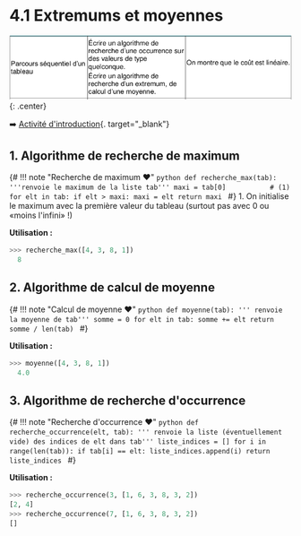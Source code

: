 # 4.1 Extremums et moyennes

![image](data/BO.png){: .center}


:arrow_right: [Activité d'introduction](../intro_cours/){. target="_blank"}

## 1. Algorithme de recherche de maximum

{#
!!! note "Recherche de maximum :heart:"
    ```python
    def recherche_max(tab):
        '''renvoie le maximum de la liste tab'''
        maxi = tab[0]           # (1)
        for elt in tab:
            if elt > maxi:
                maxi = elt
        return maxi
    ```
#}
    1. On initialise le maximum avec la première valeur du tableau (surtout pas avec 0 ou «moins l'infini» !)

**Utilisation :**
```python
>>> recherche_max([4, 3, 8, 1])
  8
```



## 2. Algorithme de calcul de moyenne

{#
!!! note "Calcul de moyenne :heart:"
    ```python
    def moyenne(tab):
        ''' renvoie la moyenne de tab'''
        somme = 0
        for elt in tab:
            somme += elt
        return somme / len(tab)
    ```
#}
   
**Utilisation :**
```python
>>> moyenne([4, 3, 8, 1])
  4.0
```


## 3. Algorithme de recherche d'occurrence

{#
!!! note "Recherche d'occurrence :heart:"
    ```python
    def recherche_occurrence(elt, tab):
        ''' renvoie la liste (éventuellement vide)
        des indices de elt dans tab'''
        liste_indices = []
        for i in range(len(tab)):
            if tab[i] == elt:
                liste_indices.append(i)
        return liste_indices
    ```
#}
   
**Utilisation :**
```python
>>> recherche_occurrence(3, [1, 6, 3, 8, 3, 2])
[2, 4]
>>> recherche_occurrence(7, [1, 6, 3, 8, 3, 2])
[]
```